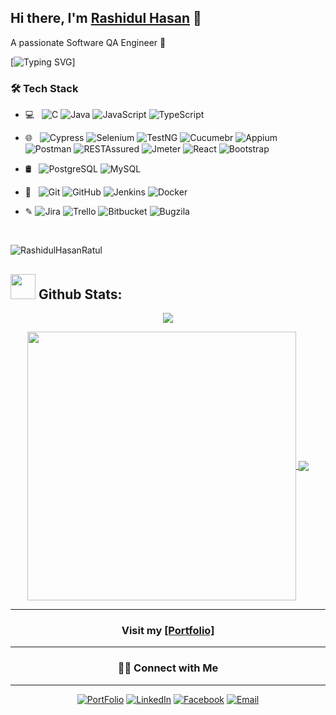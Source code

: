 ## Hi there, I'm [Rashidul Hasan](https://rashidulhasan.me/) 👋
A passionate Software QA  Engineer 🚀 

[![Typing SVG](https://readme-typing-svg.herokuapp.com/?lines=I+am+Rashidul+Hasan;I+am+a+Full+Stack+Software+QA+Engineer)]


<h3>🛠 Tech Stack</h3>

- 💻 &nbsp; ![C](https://img.shields.io/badge/-C-black?style=flat-square&logo=c)
 ![Java](https://img.shields.io/badge/-Java-black?style=flat-square&logo=java) 
![JavaScript](https://img.shields.io/badge/-JavaScript-black?style=flat-square&logo=javascript)
![TypeScript](https://img.shields.io/badge/-TypeScript-black?style=flat-square&logo=typescript)


- 🌐 &nbsp; 
![Cypress](https://img.shields.io/badge/-Cypress-black?style=flat-square&logo=Cypress)
![Selenium](https://img.shields.io/badge/-Selenium-black?style=flat-square&logo=Selenium)
![TestNG](https://img.shields.io/badge/-TestNG-black?style=flat-square&logo=TestNG)
![Cucumebr](https://img.shields.io/badge/-Cucumber-black?style=flat-square&logo=Cucumber)
![Appium](https://img.shields.io/badge/-Appium-black?style=flat-square&logo=Appium)
![Postman](https://img.shields.io/badge/-Postman-black?style=flat-square&logo=Postman)
![RESTAssured](https://img.shields.io/badge/-RESTAssured-black?style=flat-square&logo=RESTAssured)
![Jmeter](https://img.shields.io/badge/-Jmeter-black?style=flat-square&logo=JMeter)
![React](https://img.shields.io/badge/-React-black?style=flat-square&logo=react)
![Bootstrap](https://img.shields.io/badge/-Bootstrap-black?style=flat-square&logo=bootstrap)

- 🛢 &nbsp; 
![PostgreSQL](https://img.shields.io/badge/-PostgreSQL-black?style=flat-square&logo=postgresql)
![MySQL](https://img.shields.io/badge/-MySQL-black?style=flat-square&logo=mysql)



- 🔧 &nbsp; 
![Git](https://img.shields.io/badge/-Git-black?style=flat-square&logo=git)
![GitHub](https://img.shields.io/badge/-GitHub-black?style=flat-square&logo=github)
![Jenkins](https://img.shields.io/badge/-Jenkins-black?style=flat-square&logo=jenkins)
![Docker](https://img.shields.io/badge/-Docker-black?style=flat-square&logo=Docker)

- &#x270E; 
![Jira](https://img.shields.io/badge/-Jira-black?style=flat-square&logo=Jira)
![Trello](https://img.shields.io/badge/-Trello-black?style=flat-square&logo=Trello)
![Bitbucket](https://img.shields.io/badge/-Bitbucket-black?style=flat-square&logo=Bitbucket)
![Bugzila](https://img.shields.io/badge/-Bugzila-black?style=flat-square&logo=Bugzila)
<!--
**rashidul Hasan** is a ✨ _special_ ✨ repository because its `README.md` (this file) appears on your GitHub profile.

Here are some ideas to get you started:

- 🔭 I’m currently working on ...
- 🌱 I’m currently learning ...
- 👯 I’m looking to collaborate on ...
- 🤔 I’m looking for help with ...
- 💬 Ask me about ...
- 📫 How to reach me: ...
- 😄 Pronouns: ...
- ⚡ Fun fact: ...
-->

<br/>

<p align="left"> <img src="https://komarev.com/ghpvc/?username=RashidulHasanRatul&label=Profile%20views&color=0e75b6&style=flat" alt="RashidulHasanRatul" /> </p>  
  
## <img src="https://media.giphy.com/media/ZCN6F3FAkwsyOGU2RS/giphy.gif" width="40"> **Github Stats:**

<p align="center">
   <img  align="center" src="https://github-readme-streak-stats.herokuapp.com/?user=RashidulHasanRatul&theme=algolia&hide_border=false"/>
</p>

 <p align="center">
  <a href="https://github.com/RashidulHasanRatul">
   <img width="430" align="center" src="https://github-readme-stats.vercel.app/api?username=RashidulHasanRatul&show_icons=true&theme=algolia&count_private=true">
  </a>
  <a href="https://github.com/RashidulHasanRatul">
    <img align="center" src="https://github-readme-stats.anuraghazra1.vercel.app/api/top-langs/?username=RashidulHasanRatul&layout=compact&theme=algolia&langs_count=8" />
  </a>
 </p>
 
 <hr/>

  <h3  align="center"  > Visit my  <a target="_blank"  href="https://rashidulhasan.me/" > [Portfolio]</a>  </h3> 
  
  <hr/>
  
<h3  align="center" > 🤝🏻 Connect with Me </h3>
<hr/>

<p align="center">
<a href="https://rashidulhasan.me/"><img alt="PortFolio" src="https://img.shields.io/badge/rashidulhasan.me-Portfolio-blue?style=flat-square&logo=google-chrome"></a>
<a href="https://www.linkedin.com/in/rashidulhasan278/"><img alt="LinkedIn" src="https://img.shields.io/badge/rashidulhasan278-linkedIn-brightgreen?style=flat-square&logo=linkedin"></a>
<a href="https://www.facebook.com/RashidulHasanRatul/"><img alt="Facebook" src="https://img.shields.io/badge/RashidulHasanRatul-facebook-blue?style=flat&logo=facebook"></a>
<a href="mailto:rashidulhasan.swe@gmail.com"><img alt="Email" src="https://img.shields.io/badge/Email-rashidulhasan.swe@gmail.com-blue?style=flat-square&logo=gmail"></a>
</p>

<br/>



<br/>

<!--
<img src='https://random-memer.herokuapp.com/' title="Meme" alt="Please refresh the page if the meme doesn't show up.">
-->
